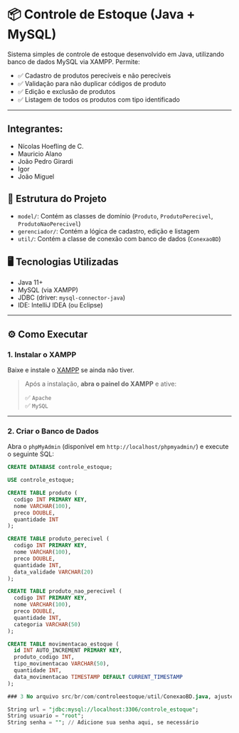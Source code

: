 # 📦 Controle de Estoque (Java + MySQL)

Sistema simples de controle de estoque desenvolvido em Java, utilizando banco de dados MySQL via XAMPP. Permite:

- ✅ Cadastro de produtos perecíveis e não perecíveis
- ✅ Validação para não duplicar códigos de produto
- ✅ Edição e exclusão de produtos
- ✅ Listagem de todos os produtos com tipo identificado

---

## Integrantes:
- Nícolas Hoefling de C.
- Mauricio Alano
- João Pedro Girardi
- Igor
- João Miguel

## 📁 Estrutura do Projeto

- `model/`: Contém as classes de domínio (`Produto`, `ProdutoPerecivel`, `ProdutoNaoPerecivel`)
- `gerenciador/`: Contém a lógica de cadastro, edição e listagem
- `util/`: Contém a classe de conexão com banco de dados (`ConexaoBD`)


## 🖥️ Tecnologias Utilizadas

- Java 11+
- MySQL (via XAMPP)
- JDBC (driver: `mysql-connector-java`)
- IDE: IntelliJ IDEA (ou Eclipse)

---

## ⚙️ Como Executar

### 1. Instalar o XAMPP

Baixe e instale o [XAMPP](https://www.apachefriends.org/index.html) se ainda não tiver.

> Após a instalação, **abra o painel do XAMPP** e ative:
>
> ✅ `Apache`  
> ✅ `MySQL`

---

### 2. Criar o Banco de Dados

Abra o `phpMyAdmin` (disponível em `http://localhost/phpmyadmin/`) e execute o seguinte SQL:

```sql
CREATE DATABASE controle_estoque;

USE controle_estoque;

CREATE TABLE produto (
  codigo INT PRIMARY KEY,
  nome VARCHAR(100),
  preco DOUBLE,
  quantidade INT
);

CREATE TABLE produto_perecivel (
  codigo INT PRIMARY KEY,
  nome VARCHAR(100),
  preco DOUBLE,
  quantidade INT,
  data_validade VARCHAR(20)
);

CREATE TABLE produto_nao_perecivel (
  codigo INT PRIMARY KEY,
  nome VARCHAR(100),
  preco DOUBLE,
  quantidade INT,
  categoria VARCHAR(50)
);

CREATE TABLE movimentacao_estoque (
  id INT AUTO_INCREMENT PRIMARY KEY,
  produto_codigo INT,
  tipo_movimentacao VARCHAR(50),
  quantidade INT,
  data_movimentacao TIMESTAMP DEFAULT CURRENT_TIMESTAMP
);

### 3 No arquivo src/br/com/controleestoque/util/ConexaoBD.java, ajuste:

String url = "jdbc:mysql://localhost:3306/controle_estoque";
String usuario = "root";
String senha = ""; // Adicione sua senha aqui, se necessário
